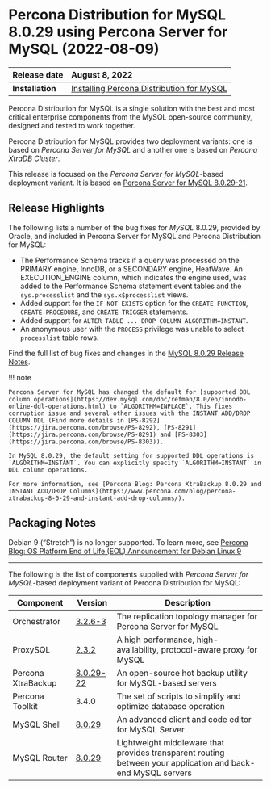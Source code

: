 # Percona Distribution for MySQL 8.0.29 using Percona Server for MySQL (2022-08-09)

| Release date    | August 8, 2022 |
| :-------------- | :--------------- |
|**Installation** | [Installing Percona Distribution for MySQL](installing.md)|


Percona Distribution for MySQL is a single solution with the best and most critical enterprise components from the MySQL open-source community, designed and tested to work together.

Percona Distribution for MySQL provides two deployment variants: one is based on *Percona Server for MySQL* and another one is based on *Percona XtraDB Cluster*.

This release is focused on the *Percona Server for MySQL*-based deployment variant. It is based on [Percona Server for MySQL 8.0.29-21](https://www.percona.com/doc/percona-server/8.0/release-notes/8.0.29-21.html).

## Release Highlights

The following lists a number of the bug fixes for *MySQL* 8.0.29, provided by Oracle, and included in Percona Server for MySQL and Percona Distribution for MySQL:


* The Performance Schema tracks if a query was processed on the PRIMARY engine, InnoDB, or a SECONDARY engine, HeatWave. An EXECUTION_ENGINE column, which indicates the engine used, was added to the Performance Schema statement event tables and the `sys.processlist` and the `sys.x$processlist` views.
* Added support for the `IF NOT EXISTS` option for the `CREATE FUNCTION`, `CREATE PROCEDURE`, and `CREATE TRIGGER` statements.
* Added support for `ALTER TABLE ... DROP COLUMN ALGORITHM=INSTANT`. 
* An anonymous user with the `PROCESS` privilege was unable to select `processlist` table rows.

Find the full list of bug fixes and changes in the [MySQL 8.0.29 Release Notes](https://dev.mysql.com/doc/relnotes/mysql/8.0/en/news-8-0-29.html).

!!! note

    Percona Server for MySQL has changed the default for [supported DDL column operations](https://dev.mysql.com/doc/refman/8.0/en/innodb-online-ddl-operations.html) to `ALGORITHM=INPLACE`. This fixes  corruption issue and several other issues with the INSTANT ADD/DROP COLUMN DDL (Find more details in [PS-8292](https://jira.percona.com/browse/PS-8292), [PS-8291](https://jira.percona.com/browse/PS-8291) and [PS-8303](https://jira.percona.com/browse/PS-8303)).

    In MySQL 8.0.29, the default setting for supported DDL operations is `ALGORITHM=INSTANT`. You can explicitly specify `ALGORITHM=INSTANT` in DDL column operations. 

    For more information, see [Percona Blog: Percona XtraBackup 8.0.29 and INSTANT ADD/DROP Columns](https://www.percona.com/blog/percona-xtrabackup-8-0-29-and-instant-add-drop-columns/). 

## Packaging Notes

Debian 9 (“Stretch”) is no longer supported.  To learn more, see [Percona Blog: OS Platform End of Life (EOL) Announcement for Debian Linux 9](https://www.percona.com/blog/os-platform-end-of-life-eol-announcement-for-debian-linux-9/)  


---

The following is the list of components supplied with *Percona Server for MySQL*-based deployment variant of Percona Distribution for MySQL:

| Component           | Version   | Description                                |
| ------------------- | --------- | -------------------------------------------|
| Orchestrator        | [3.2.6-3]( https://github.com/openark/orchestrator/releases/tag/v3.2.6)     | The replication topology manager for Percona Server for MySQL|
| ProxySQL            | [2.3.2](https://docs.percona.com/proxysql/release-notes-2.3.2-1.html)     | A high performance, high-availability, protocol-aware proxy for MySQL|
| Percona XtraBackup  | [8.0.29-22](https://docs.percona.com/percona-xtrabackup/latest/release-notes/8.0/8.0.29-22.0.html)| An open-source hot backup utility for MySQL-based servers|
| Percona Toolkit     | 3.4.0     | The set of scripts to simplify and optimize database operation|
| MySQL Shell         | [8.0.29](https://dev.mysql.com/doc/relnotes/mysql-shell/8.0/en/news-8-0-29.html)    | An advanced client and code editor for MySQL Server|
| MySQL Router        | [8.0.29](https://dev.mysql.com/doc/relnotes/mysql-router/en/news-8-0-29.html)    | Lightweight middleware that provides transparent routing between your application and back-end MySQL servers|
